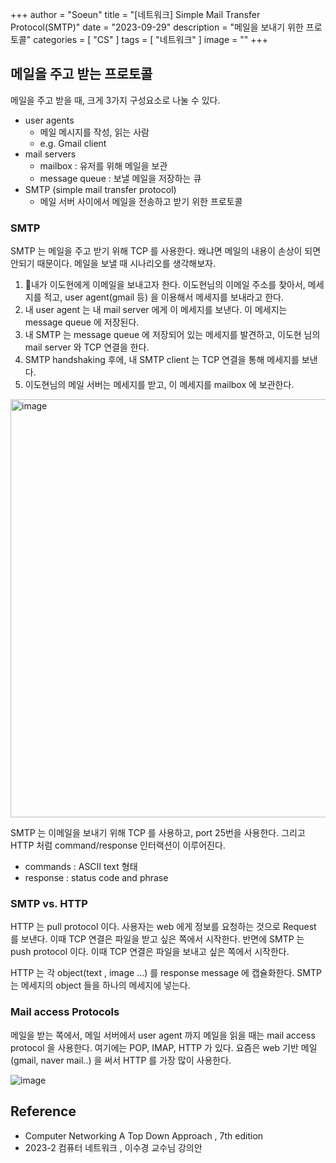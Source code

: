 +++
author = "Soeun"
title = "[네트워크] Simple Mail Transfer Protocol(SMTP)"
date = "2023-09-29"
description = "메일을 보내기 위한 프로토콜"
categories = [
    "CS"
]
tags = [
    "네트워크"
]
image = ""
+++

## 메일을 주고 받는 프로토콜

메일을 주고 받을 때, 크게 3가지 구성요소로 나눌 수 있다. 
- user agents
	- 메일 메시지를 작성, 읽는 사람
	- e.g. Gmail client
- mail servers
	- mailbox : 유저를 위해 메일을 보관
	- message queue : 보낼 메일을 저장하는 큐
- SMTP (simple mail transfer protocol)
	- 메일 서버 사이에서 메일을 전송하고 받기 위한 프로토콜

### SMTP

SMTP 는 메일을 주고 받기 위해 TCP 를 사용한다. 왜냐면 메일의 내용이 손상이 되면 안되기 때문이다. 메일을 보낼 때 시나리오를 생각해보자.

1. 내가 이도현에게 이메일을 보내고자 한다. 이도현님의 이메일 주소를 찾아서, 메세지를 적고, user agent(gmail 등) 을 이용해서 메세지를 보내라고 한다.
2. 내 user agent 는 내 mail server 에게 이 메세지를 보낸다. 이 메세지는 message queue 에 저장된다.
3. 내 SMTP 는 message queue 에 저장되어 있는 메세지를 발견하고, 이도현 님의 mail server 와 TCP 연결을 한다. 
4. SMTP handshaking 후에, 내 SMTP client 는 TCP 연결을 통해 메세지를 보낸다. 
5. 이도현님의 메일 서버는 메세지를 받고, 이 메세지를 mailbox 에 보관한다. 

<img width="669" alt="image" src="https://github.com/ddoddii/ddoddii.github.io/assets/95014836/a0dcf86e-9cbd-4bdc-a156-fffb7f4bfc6e">

SMTP 는 이메일을 보내기 위해 TCP 를 사용하고, port 25번을 사용한다. 그리고 HTTP 처럼 command/response 인터랙션이 이루어진다. 
- commands : ASCII text 형태
- response : status code and phrase

### SMTP vs. HTTP

HTTP 는 pull protocol 이다. 사용자는 web 에게 정보를 요청하는 것으로 Request 를 보낸다. 이때 TCP 연결은 파일을 받고 싶은 쪽에서 시작한다. 반면에 SMTP 는 push protocol 이다. 이때 TCP 연결은 파일을 보내고 싶은 쪽에서 시작한다.

HTTP 는 각 object(text , image ...) 를 response message 에 캡슐화한다. SMTP 는 메세지의 object 들을 하나의 메세지에 넣는다. 

### Mail access Protocols

메일을 받는 쪽에서, 메일 서버에서 user agent 까지 메일을 읽을 때는 mail access protocol 을 사용한다. 여기에는 POP, IMAP, HTTP 가 있다. 요즘은 web 기반 메일(gmail, naver mail..) 을 써서 HTTP 를 가장 많이 사용한다. 

![image](https://github.com/ddoddii/ddoddii.github.io/assets/95014836/009fb50e-6ad5-4e98-b6dc-c6c403bae32f)

## Reference
- Computer Networking A Top Down Approach , 7th edition
- 2023-2 컴퓨터 네트워크 , 이수경 교수님 강의안 